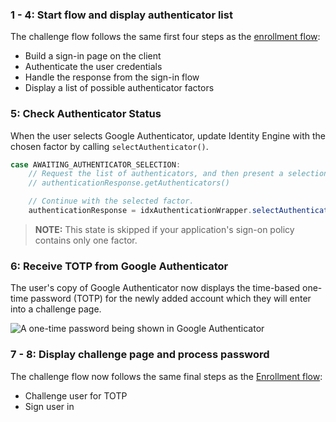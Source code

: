 ### 1 - 4: Start flow and display authenticator list

The challenge flow follows the same first four steps as the [enrollment flow](#integrate-sdk-for-authenticator-enrollment):

* Build a sign-in page on the client
* Authenticate the user credentials
* Handle the response from the sign-in flow
* Display a list of possible authenticator factors

### 5: Check Authenticator Status

When the user selects Google Authenticator, update Identity Engine with the chosen factor by calling `selectAuthenticator()`.


```java
case AWAITING_AUTHENTICATOR_SELECTION:
    // Request the list of authenticators, and then present a selection list to the user.
    // authenticationResponse.getAuthenticators()

    // Continue with the selected factor.
    authenticationResponse = idxAuthenticationWrapper.selectAuthenticator(proceedContext, authenticator);
```

> **NOTE:**  This state is skipped if your application's sign-on policy contains only one factor.

### 6: Receive TOTP from Google Authenticator 

The user's copy of Google Authenticator now displays the time-based one-time password (TOTP) for the newly added account which they will enter into a challenge page.

<div class="common-image-format">

![A one-time password being shown in Google Authenticator](/img/authenticators/authenticators-google-one-time-password.png)

</div>

### 7 - 8: Display challenge page and process password

The challenge flow now follows the same final steps as the [Enrollment flow](#_8-challenge-user-for-totp):

* Challenge user for TOTP
* Sign user in
